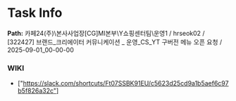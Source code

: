 # Task Info

**Path:** 카페24(주)\본사사업장\[CG]MI본부\Y쇼핑센터팀\운영1 / hrseok02 / [322427] 브랜드_크리에이터 커뮤니케이션 _ 운영_CS_YT 구버전 메뉴 오픈 요청 / 2025-09-01_00-00-00

### WIKI
- ["https://slack.com/shortcuts/Ft07SSBK91EU/c5623d25cd9a1b5aef6c97b5f826a32c"]


